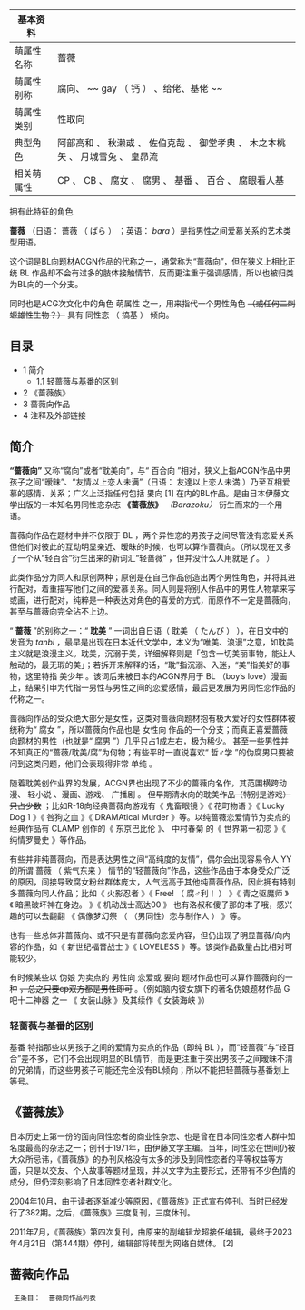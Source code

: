 |  **基本资料**  ||
|---|---|
|萌属性名称  |  蔷薇   |
|萌属性别称  |  腐向、 ~~ gay  （  钙  ）  、给佬、基佬 ~~  |
|萌属性类别  |  性取向   |
|典型角色  |  阿部高和  、  秋濑或  、  佐伯克哉  、  御堂孝典  、  木之本桃矢  、  月城雪兔  、  皇昴流   |
|相关萌属性  |  CP  、  CB  、  腐女  、  腐男  、  基番  、  百合  、  腐眼看人基   |
拥有此特征的角色  
  
**蔷薇** （日语：  薔薇  （  ばら  ）  ；英语：  _bara_ ）是指男性之间爱慕关系的艺术类型用语。

这个词是BL向题材ACGN作品的代称之一，通常称为“蔷薇向”，但在狭义上相比正统  BL
作品却不会有过多的肢体接触情节，反而更注重于强调感情，所以也被归类为BL向的一个分支。

同时也是ACG次文化中的角色  萌属性  之一，用来指代一个男性角色 ~~（或任何二刺螈雄性生物？）~~ 具有  同性恋  （  搞基  ）  倾向。

##  目录

  * 1  简介 
    * 1.1  轻蔷薇与基番的区别 
  * 2  《蔷薇族》 
  * 3  蔷薇向作品 
  * 4  注释及外部链接 

##  简介

**“蔷薇向”** 又称“腐向”或者“耽美向”，与“  百合向  ”相对，狭义上指ACGN作品中男孩子之间“暧昧”、“友情以上恋人未满”（日语：
友達以上恋人未満  ）乃至互相爱慕的感情、关系；广义上泛指任何包括  㚻向  [1]  在内的BL作品。是由日本伊藤文学出版的一本知名男同性恋杂志
**《蔷薇族》** _（Barazoku）_ 衍生而来的一个用语。

蔷薇向作品在题材中并不仅限于  BL
，两个异性恋的男孩子之间尽管没有恋爱关系但他们对彼此的互动明显亲近、暧昧的时候，也可以算作蔷薇向。（所以现在又多了一个从“轻百合”衍生出来的新词汇“轻蔷薇”
，但并没什么人用就是了。  ）

此类作品分为同人和原创两种；原创是在自己作品创造出两个男性角色，并将其进行配对，着重描写他们之间的爱慕关系。同人则是将别人作品中的男性人物拿来写或画，进行配对，纯粹是一种表达对角色的喜爱的方式，而原作不一定是蔷薇向，甚至与蔷薇向完全沾不上边。

“ **蔷薇** ”的别称之一：“ **耽美** ” 一词出自日语（  耽美  （  たんび  ）  ），在日文中的发音为 _tanbi_
，最早是出现在日本近代文学中，本义为“唯美、浪漫”之意，如耽美主义就是浪漫主义。耽美，沉溺于美，详细解释则是「包含一切美丽事物，能让人触动的，最无瑕的美」；若拆开来解释的话，“耽”指沉溺、入迷，“美”指美好的事物，这里特指
美少年  。该词后来被日本的ACGN界用于  BL  （boy’s
love）漫画上，结果引申为代指一男性与男性之间的恋爱感情，最后更发展为男同性恋作品的代称之一。

蔷薇向作品的受众绝大部分是女性，这类对蔷薇向题材抱有极大爱好的女性群体被统称为“  腐女  ”，所以蔷薇向作品也是  女性向
作品的一个分支；而真正喜爱蔷薇向题材的男性（也就是“  腐男  ”）几乎只占1成左右，极为稀少。
甚至一些男性并不知真正的“蔷薇/耽美/腐”为何物；有些平时一直说喜欢“  哲♂学  ”的伪腐男只要被问到这类问题，他们会表现得非常  单纯  。

随着耽美创作业界的发展，ACGN界也出现了不少的蔷薇向名作，其范围横跨动漫、  轻小说  、漫画、游戏、  广播剧  。
~~但早期清水向的耽美作品（特别是游戏）只占少数~~ ；比如R-18向经典蔷薇向游戏有《  鬼畜眼镜  》《  花町物语  》《  Lucky Dog 1
》《  咎狗之血  》《  DRAMAtical Murder  》等。以纯蔷薇恋爱情节为卖点的经典作品有  CLAMP  创作的《  东京巴比伦  》、
中村春菊  的《  世界第一初恋  》《  纯情罗曼史  》等作品。

有些并非纯蔷薇向，而是表达男性之间“高纯度的友情”，偶尔会出现容易令人  YY  的所谓  蔷薇  （  紫气东来  ）
情节的“轻蔷薇向”作品，这些作品由于本身受众广泛的原因，间接导致腐女粉丝群体庞大，人气远高于其他纯蔷薇作品，因此拥有特别多蔷薇向同人作品；比如《  火影忍者
》《  Free!  （  腐♂利！  ）  》《  青之驱魔师  》《  暗黑破坏神在身边。  》《  机动战士高达00  》
也有洛叔和傻子那的本子哦，感兴趣的可以去翻翻  《  偶像梦幻祭  （  （男同性）恋与制作人  ）  》等。

也有一些总体非蔷薇向、或不只是有蔷薇向恋爱内容，但仍出现了明显蔷薇/向内容的作品，如《  新世纪福音战士  》《  LOVELESS
》等。该类作品数量占比相对可能较少。

有时候某些以  伪娘  为卖点的  男性向  恋爱或  㚻向  题材作品也可以算作蔷薇向的一种 ~~，总之只要cp双方都是男性即可~~
。（例如脑内彼女旗下的著名伪娘题材作品  G吧十二神器  之一  《  女装山脉  》及其续作《  女装海峡  》）

###  轻蔷薇与基番的区别

基番  特指那些以男孩子之间的爱情为卖点的作品（即纯  BL
），而“轻蔷薇”与“轻百合”差不多，它们不会出现明显的BL情节，而是更注重于突出男孩子之间暧昧不清的兄弟情，而这些男孩子可能还完全没有BL倾向；所以不能把轻蔷薇与基番划上等号。

##  《蔷薇族》

日本历史上第一份的面向同性恋者的商业性杂志、也是曾在日本同性恋者人群中知名度最高的杂志之一；创刊于1971年，由伊藤文学主编。当年，同性恋在世间仍被大众所忌讳，《蔷薇族》的办刊风格没有太多的涉及到同性恋者的平等权益等方面，只是以交友、个人故事等题材呈现，并以文字为主要形式，还带有不少色情的成分，但仍深刻影响了日本同性恋者社群文化。

2004年10月，由于读者逐渐减少等原因，《蔷薇族》正式宣布停刊。当时已经发行了382期。之后，《蔷薇族》三度复刊，三度休刊。

2011年7月，《蔷薇族》第四次复刊，由原来的副编辑龙超接任编辑，最终于2023年4月21日（第444期）停刊，编辑部将转型为网络自媒体。  [2]

##  蔷薇向作品

     主条目：  蔷薇向作品列表 